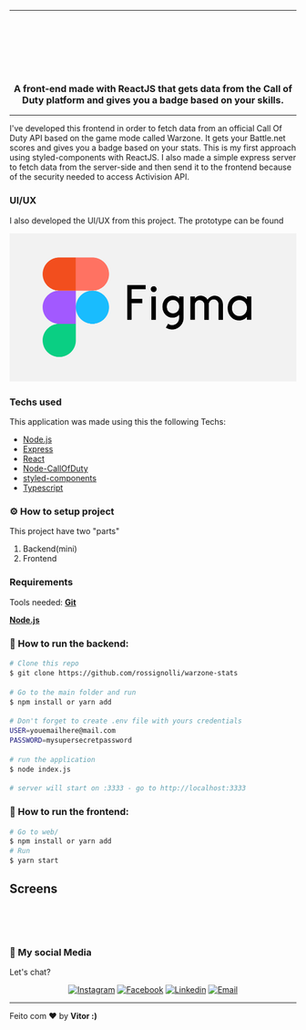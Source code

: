
---
<br>
<h1 align="center">
    <img alt="" title="" src="web\src\images\bg.png">
    
</h1>

<h3 align="center"> A front-end made with ReactJS that gets data from the Call of Duty platform and gives you a badge based on your skills. </h3>


---

I've developed this frontend in order to fetch data from an official Call Of Duty API based on the game mode called Warzone. It gets your Battle.net scores and gives you a  badge based on your stats. This is my first approach using styled-components with ReactJS. I also made a simple express server to fetch data from the server-side and then send it to the frontend because of the security needed to access Activision API.



### UI/UX 

I also developed the UI/UX from this project. The prototype can be found 



[![homepage](images/figma.png)](https://www.figma.com/file/xWhVEJSAZDLD7G7gOtKtq0/warzone-stats?node-id=0%3A1 "Redirect to homepage")



  
###




### Techs used
This application was made using this the following Techs:
- [Node.js](https://nodejs.org/en/)
- [Express](https://expressjs.com/pt-br/)
- [React](https://pt-br.reactjs.org/)
- [Node-CallOfDuty](https://github.com/Lierrmm/Node-CallOfDuty)
- [styled-components](https://styled-components.com/)
- [Typescript](https://www.typescriptlang.org/)


  
###


### ⚙ How to setup project

This project have two "parts"

1. Backend(mini)
2. Frontend



### Requirements

Tools needed:
<b>[Git](https://git-scm.com)</b>

<b>[Node.js](https://nodejs.org/en/)</b>



### 🧭 How to run the backend:

```bash
# Clone this repo
$ git clone https://github.com/rossignolli/warzone-stats

# Go to the main folder and run
$ npm install or yarn add

# Don't forget to create .env file with yours credentials
USER=youemailhere@mail.com
PASSWORD=mysupersecretpassword

# run the application
$ node index.js

# server will start on :3333 - go to http://localhost:3333 
```

### 🧭 How to run the frontend:

```bash
# Go to web/
$ npm install or yarn add
# Run
$ yarn start

```


## Screens



<p align="center">
    <img alt="" title="" src="https://media4.giphy.com/media/e5qzbPMTEnqC4EsZ7X/giphy.gif">
</p>


<p align="center">
    <img alt="" title="" src="images/Screenshot_2.png">
    <img alt="" title="" src="images/Screenshot_3.png">
    <img alt="" title="" src="images/Screenshot_4.png">
</p>




### 📱 My social Media

Let's chat?

<p align="center">

  
  <a href="https://instagram.com/cvigarani" target="_blank" >
    <img alt="Instagram" src="https://img.shields.io/badge/-Instagram-ff2b8e?style=flat-square&logo=Instagram&logoColor=white"></a> 
  
  <a href="https://www.facebook.com/vitor.rossignolli" target="_blank" >
    <img alt="Facebook" src="https://img.shields.io/badge/-Facebook-blue?style=flat-square&logo=Facebook&logoColor=white"></a> 

  <a href="https://www.linkedin.com/in/vitor-vigarani-1947a7191//" target="_blank" >
    <img alt="Linkedin" src="https://img.shields.io/badge/-Linkedin-blue?style=flat-square&logo=Linkedin&logoColor=white"></a> 
  
  <a href="mailto:vitorrossignolli@gmail.com" target="_blank" >
    <img alt="Email" src="https://img.shields.io/badge/-Email-c14438?style=flat-square&logo=Gmail&logoColor=white"></a> 

</p>

---

Feito com ❤️ by **Vitor :)**
